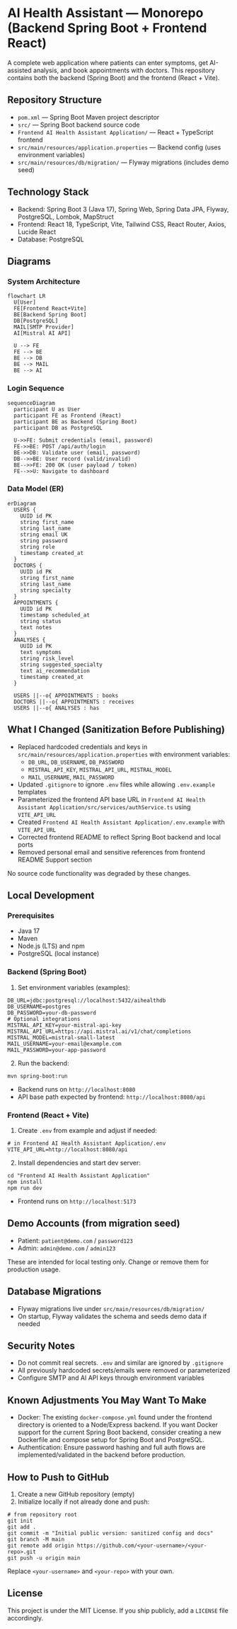 # AI Health Assistant — Monorepo (Backend Spring Boot + Frontend React)

A complete web application where patients can enter symptoms, get AI-assisted analysis, and book appointments with doctors. This repository contains both the backend (Spring Boot) and the frontend (React + Vite).

## Repository Structure

- `pom.xml` — Spring Boot Maven project descriptor
- `src/` — Spring Boot backend source code
- `Frontend AI Health Assistant Application/` — React + TypeScript frontend
- `src/main/resources/application.properties` — Backend config (uses environment variables)
- `src/main/resources/db/migration/` — Flyway migrations (includes demo seed)

## Technology Stack

- Backend: Spring Boot 3 (Java 17), Spring Web, Spring Data JPA, Flyway, PostgreSQL, Lombok, MapStruct
- Frontend: React 18, TypeScript, Vite, Tailwind CSS, React Router, Axios, Lucide React
- Database: PostgreSQL

## Diagrams

### System Architecture

```mermaid
flowchart LR
  U[User]
  FE[Frontend React+Vite]
  BE[Backend Spring Boot]
  DB[PostgreSQL]
  MAIL[SMTP Provider]
  AI[Mistral AI API]

  U --> FE
  FE --> BE
  BE --> DB
  BE --> MAIL
  BE --> AI
```

### Login Sequence

```mermaid
sequenceDiagram
  participant U as User
  participant FE as Frontend (React)
  participant BE as Backend (Spring Boot)
  participant DB as PostgreSQL

  U->>FE: Submit credentials (email, password)
  FE->>BE: POST /api/auth/login
  BE->>DB: Validate user (email, password)
  DB-->>BE: User record (valid/invalid)
  BE-->>FE: 200 OK (user payload / token)
  FE-->>U: Navigate to dashboard
```


### Data Model (ER)

```mermaid
erDiagram
  USERS {
    UUID id PK
    string first_name
    string last_name
    string email UK
    string password
    string role
    timestamp created_at
  }
  DOCTORS {
    UUID id PK
    string first_name
    string last_name
    string specialty
  }
  APPOINTMENTS {
    UUID id PK
    timestamp scheduled_at
    string status
    text notes
  }
  ANALYSES {
    UUID id PK
    text symptoms
    string risk_level
    string suggested_specialty
    text ai_recommendation
    timestamp created_at
  }

  USERS ||--o{ APPOINTMENTS : books
  DOCTORS ||--o{ APPOINTMENTS : receives
  USERS ||--o{ ANALYSES : has
```


## What I Changed (Sanitization Before Publishing)

- Replaced hardcoded credentials and keys in `src/main/resources/application.properties` with environment variables:
  - `DB_URL`, `DB_USERNAME`, `DB_PASSWORD`
  - `MISTRAL_API_KEY`, `MISTRAL_API_URL`, `MISTRAL_MODEL`
  - `MAIL_USERNAME`, `MAIL_PASSWORD`
- Updated `.gitignore` to ignore `.env` files while allowing `.env.example` templates
- Parameterized the frontend API base URL in `Frontend AI Health Assistant Application/src/services/authService.ts` using `VITE_API_URL`
- Created `Frontend AI Health Assistant Application/.env.example` with `VITE_API_URL`
- Corrected frontend README to reflect Spring Boot backend and local ports
- Removed personal email and sensitive references from frontend README Support section

No source code functionality was degraded by these changes.

## Local Development

### Prerequisites

- Java 17
- Maven
- Node.js (LTS) and npm
- PostgreSQL (local instance)

### Backend (Spring Boot)

1) Set environment variables (examples):

```
DB_URL=jdbc:postgresql://localhost:5432/aihealthdb
DB_USERNAME=postgres
DB_PASSWORD=your-db-password
# Optional integrations
MISTRAL_API_KEY=your-mistral-api-key
MISTRAL_API_URL=https://api.mistral.ai/v1/chat/completions
MISTRAL_MODEL=mistral-small-latest
MAIL_USERNAME=your-email@example.com
MAIL_PASSWORD=your-app-password
```

2) Run the backend:

```
mvn spring-boot:run
```

- Backend runs on `http://localhost:8080`
- API base path expected by frontend: `http://localhost:8080/api`

### Frontend (React + Vite)

1) Create `.env` from example and adjust if needed:

```
# in Frontend AI Health Assistant Application/.env
VITE_API_URL=http://localhost:8080/api
```

2) Install dependencies and start dev server:

```
cd "Frontend AI Health Assistant Application"
npm install
npm run dev
```

- Frontend runs on `http://localhost:5173`

## Demo Accounts (from migration seed)

- Patient: `patient@demo.com` / `password123`
- Admin: `admin@demo.com` / `admin123`

These are intended for local testing only. Change or remove them for production usage.

## Database Migrations

- Flyway migrations live under `src/main/resources/db/migration/`
- On startup, Flyway validates the schema and seeds demo data if needed

## Security Notes

- Do not commit real secrets. `.env` and similar are ignored by `.gitignore`
- All previously hardcoded secrets/emails were removed or parameterized
- Configure SMTP and AI API keys through environment variables

## Known Adjustments You May Want To Make

- Docker: The existing `docker-compose.yml` found under the frontend directory is oriented to a Node/Express backend. If you want Docker support for the current Spring Boot backend, consider creating a new Dockerfile and compose setup for Spring Boot and PostgreSQL.
- Authentication: Ensure password hashing and full auth flows are implemented/validated in the backend before production.

## How to Push to GitHub

1) Create a new GitHub repository (empty)
2) Initialize locally if not already done and push:

```
# from repository root
git init
git add .
git commit -m "Initial public version: sanitized config and docs"
git branch -M main
git remote add origin https://github.com/<your-username>/<your-repo>.git
git push -u origin main
```

Replace `<your-username>` and `<your-repo>` with your own.

## License

This project is under the MIT License. If you ship publicly, add a `LICENSE` file accordingly.
